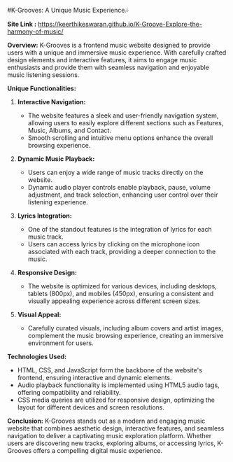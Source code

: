 #K-Grooves: A Unique Music Experience🎶

**Site Link :**  https://keerthikeswaran.github.io/K-Groove-Explore-the-harmony-of-music/

**Overview:**
K-Grooves is a frontend music website designed to provide users with a unique and immersive music experience. With carefully crafted design elements and interactive features, it aims to engage music enthusiasts and provide them with seamless navigation and enjoyable music listening sessions.

**Unique Functionalities:**

1. **Interactive Navigation:**
   - The website features a sleek and user-friendly navigation system, allowing users to easily explore different sections such as Features, Music, Albums, and Contact.
   - Smooth scrolling and intuitive menu options enhance the overall browsing experience.

2. **Dynamic Music Playback:**
   - Users can enjoy a wide range of music tracks directly on the website.
   - Dynamic audio player controls enable playback, pause, volume adjustment, and track selection, enhancing user control over their listening experience.

3. **Lyrics Integration:**
   - One of the standout features is the integration of lyrics for each music track.
   - Users can access lyrics by clicking on the microphone icon associated with each track, providing a deeper connection to the music.

4. **Responsive Design:**
   - The website is optimized for various devices, including desktops, tablets (800px), and mobiles (450px), ensuring a consistent and visually appealing experience across different screen sizes.

5. **Visual Appeal:**
   - Carefully curated visuals, including album covers and artist images, complement the music browsing experience, creating an immersive environment for users.

**Technologies Used:**
- HTML, CSS, and JavaScript form the backbone of the website's frontend, ensuring interactive and dynamic elements.
- Audio playback functionality is implemented using HTML5 audio tags, offering compatibility and reliability.
- CSS media queries are utilized for responsive design, optimizing the layout for different devices and screen resolutions.

**Conclusion:**
K-Grooves stands out as a modern and engaging music website that combines aesthetic design, interactive features, and seamless navigation to deliver a captivating music exploration platform. Whether users are discovering new tracks, exploring albums, or accessing lyrics, K-Grooves offers a compelling digital music experience.
